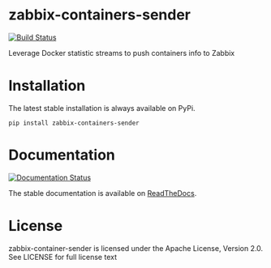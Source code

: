 # zabbix-containers-sender
[![Build Status](https://travis-ci.org/dockermeetupsinbordeaux/docker-zabbix-sender.svg)](https://travis-ci.org/dockermeetupsinbordeaux/docker-zabbix-sender/settings)

Leverage Docker statistic streams to push containers info to Zabbix

# Installation
The latest stable installation is always available on PyPi.

```shell
pip install zabbix-containers-sender
```

# Documentation

[![Documentation Status](https://readthedocs.org/projects/docker-zabbix-sender/badge/?version=latest)](https://readthedocs.org/projects/docker-zabbix-sender/?badge=latest)

The stable documentation is available on [ReadTheDocs](http://docker-zabbix-sender.readthedocs.org/en/stable/). 

# License

zabbix-container-sender is licensed under the Apache License, Version 2.0. See LICENSE for full license text

